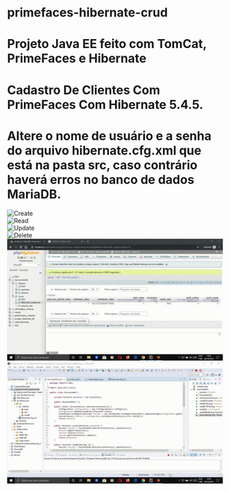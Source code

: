 # primefaces-hibernate-crud
# Projeto Java EE feito com TomCat, PrimeFaces e Hibernate

# Cadastro De Clientes Com PrimeFaces Com Hibernate 5.4.5.

# Altere o nome de usuário e a senha do arquivo hibernate.cfg.xml que está na pasta src, caso contrário haverá erros no banco de dados MariaDB.

![Create](./gifs/create_hibernate.gif)<br />
![Read](./gifs/read_cpf_hibernate.gif)<br />
![Update](./gifs/update_hibernate.gif)<br />
![Delete](./gifs/delete_hibernate.gif)<br />
![Maria DB](./gifs/maria_db.gif)<br />
![Hibernate](./gifs/hibernate_01.gif)<br />
